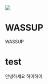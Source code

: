 <img src="https://capsule-render.vercel.app/api?type=venom&color=purple&height=240&section=header&text=I%am%Sanghoon" />

# WASSUP
WASSUP

# test 
안녕하세요
하이하이
